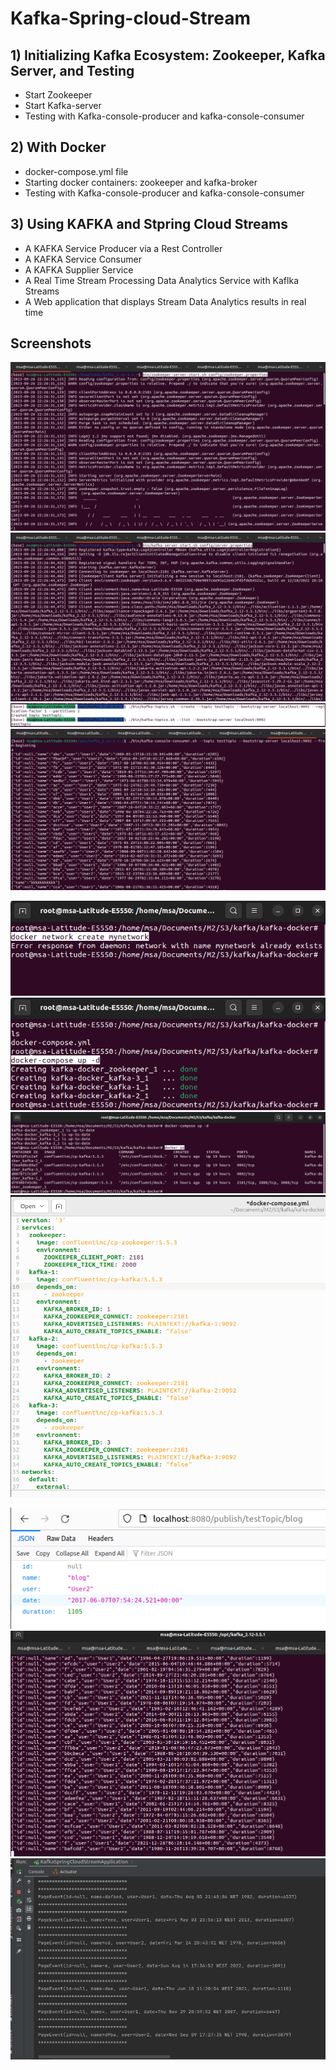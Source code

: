 # Kafka-Spring-cloud-Stream


## 1) Initializing Kafka Ecosystem: Zookeeper, Kafka Server, and Testing
- Start Zookeeper
- Start Kafka-server
- Testing with Kafka-console-producer and kafka-console-consumer

## 2) With Docker
- docker-compose.yml file
 - Starting docker containers: zookeeper and kafka-broker
 - Testing with Kafka-console-producer and kafka-console-consumer
## 3) Using KAFKA and Stpring Cloud Streams
- A KAFKA Service Producer via a Rest Controller
- A KAFKA Service Consumer
- A KAFKA Supplier Service
- A Real Time Stream Processing Data Analytics Service with Kaflka Streams
- A Web application that displays Stream Data Analytics results in real time
## Screenshots
![Image](screens/01.png)
![Image](screens/02.png)
![Image](screens/03.png)
![Image](screens/04.png)

![Image](screens/11.png)
![Image](screens/12.png)
![Image](screens/13.png)
![Image](screens/14.png)

![Image](screens/1.png)
![Image](screens/2.png)
![Image](screens/3.png)

